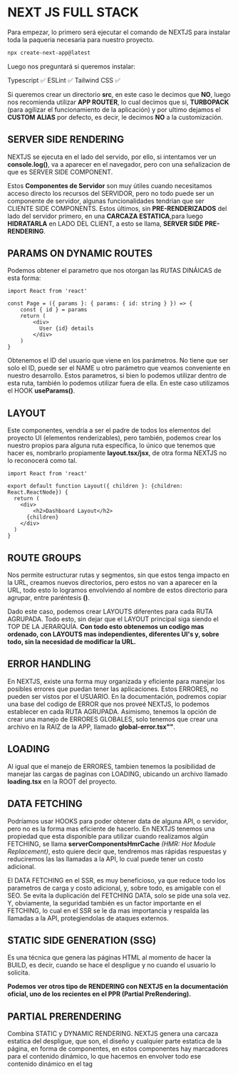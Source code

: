 # NEXT JS FULL STACK

Para empezar, lo primero será ejecutar el comando de NEXTJS para instalar toda la paqueria necesaria para
nuestro proyecto.

```bash
npx create-next-app@latest
```
Luego nos preguntará si queremos instalar:

Typescript ✅
ESLint ✅
Tailwind CSS ✅

Si queremos crear un directorio **src**, en este caso le decimos que **NO**, luego nos recomienda utilizar
**APP ROUTER**, lo cual decimos que si, **TURBOPACK** (para agilizar el funcionamiento de la aplicación) y por ultimo dejamos el **CUSTOM ALIAS** por defecto, es decir, le decimos **NO** a la customización.


## SERVER SIDE RENDERING

NEXTJS se ejecuta en el lado del servido, por ello, si intentamos ver un **console.log()**, va a aparecer en el 
navegador, pero con una señalizacion de que es SERVER SIDE COMPONENT.

Estos **Componentes de Servidor** son muy útiles cuando necesitamos acceso directo los recursos del SERVIDOR, pero no todo puede ser un componente de servidor, algunas funcionalidades tendrían que ser CLIENTE SIDE COMPONENTS. Estos últimos, sin **PRE-RENDERIZADOS** del lado del servidor primero, en una **CARCAZA ESTATICA**,para luego **HIDRATARLA** en LADO DEL CLIENT, a esto se llama, **SERVER SIDE PRE-RENDERING**.

## PARAMS ON DYNAMIC ROUTES

Podemos obtener el parametro que nos otorgan las RUTAS DINÁICAS de esta forma:

```tsx
import React from 'react'

const Page = ({ params }: { params: { id: string } }) => {
    const { id } = params
    return (
        <div>
          User {id} details 
        </div>
    )
}
```

Obtenemos el ID del usuario que viene en los parámetros. No tiene que ser solo el ID, puede ser el NAME u otro 
parámetro que veamos conveniente en nuestro desarrollo.
Estos parametros, si bien lo podemos utilizar dentro de esta ruta, también lo podemos utilizar fuera de ella.
En este caso utilizamos el HOOK **useParams()**.


## LAYOUT

Este componentes, vendría a ser el padre de todos los elementos del proyecto UI (elementos renderizables), pero también, podemos crear los nuestro propios para alguna ruta específica, lo único que tenemos que hacer es, nombrarlo propiamente **layout.tsx/jsx**, de otra forma NEXTJS no lo reconocerá como tal.

```tsx
import React from 'react'

export default function Layout({ children }: {children: React.ReactNode}) {
  return (
    <div>
        <h2>Dashboard Layout</h2>
      {children}
    </div>
  )
}
```


## ROUTE GROUPS

Nos permite estructurar rutas y segmentos, sin que estos tenga impacto en la URL, creamos nuevos directorios,
pero estos no van a aparecer en la URL, todo esto lo logramos envolviendo al nombre de estos directorio para agrupar, entre paréntesis **()**.

Dado este caso, podemos crear LAYOUTS diferentes para cada RUTA AGRUPADA. Todo esto, sin dejar que el LAYOUT principal siga siendo el TOP DE LA JERARQUÍA.
**Con todo esto obtenemos un codigo mas ordenado, con LAYOUTS mas independientes, diferentes UI's y, sobre todo, sin la necesidad de modificar la URL.**


## ERROR HANDLING

En NEXTJS, existe una forma muy organizada y eficiente para manejar los posibles errores que puedan tener las 
aplicaciones. Estos ERRORES, no pueden ser vistos por el USUARIO. 
En la documentación, podremos copiar una base del codigo de ERROR que nos proveé NEXTJS, lo podemos establecer en 
cada RUTA AGRUPADA. Asimismo, tenemos la opción de crear una manejo de ERRORES GLOBALES, solo tenemos que crear una archivo en la RAIZ de la APP, llamado **global-error.tsx""**.


## LOADING

Al igual que el manejo de ERRORES, tambien tenemos la posibilidad de manejar las cargas de paginas con LOADING, ubicando un archivo llamado **loading.tsx** en la ROOT del proyecto.


## DATA FETCHING

Podríamos usar HOOKS para poder obtener data de alguna API, o servidor, pero no es la forma mas eficiente de 
hacerlo.
En NEXTJS tenemos una propiedad que esta disponible para utilizar cuando realizamos algún FETCHING, se llama
**serverComponentsHmrCache** *(HMR: Hot Module Replacement)*, esto quiere decir que, tendremos mas rápidas 
respuestas y reduciremos las las llamadas a la API, lo cual puede tener un costo adicional.

El DATA FETCHING en el SSR, es muy beneficioso, ya que reduce todo los parametros de carga y costo adicional, y,
sobre todo, es amigable con el SEO. Se evita la duplicación del FETCHING DATA, solo se pide una sola vez. Y, obviamente, la seguridad también es un factor importante en el FETCHING, lo cual en el SSR se le da mas importancia
y respalda las llamadas a la API, protegiendolas de ataques externos.


## STATIC SIDE GENERATION (SSG)

Es una técnica que genera las páginas HTML al momento de hacer la BUILD, es decir, cuando se hace el despligue y no
cuando el usuario lo solicita.

**Podemos ver otros tipo de RENDERING con NEXTJS en la documentación oficial, uno de los recientes en el PPR (Partial PreRendering).**

## PARTIAL PRERENDERING

Combina STATIC y DYNAMIC RENDERING. NEXTJS genera una carcaza estatica del despligue, que son, el diseño y cualquier parte estatica de la página, en forma de componentes, en estos componentes hay marcadores para el contenido dinámico, lo que hacemos en envolver todo ese contenido dinámico en el tag <Suspenese/>